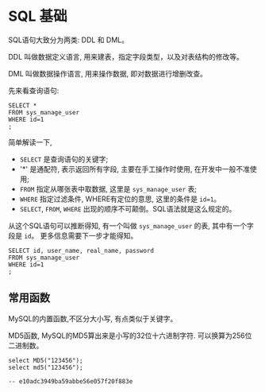 # SQL 基础


SQL语句大致分为两类:  DDL 和 DML。

DDL 叫做数据定义语言, 用来建表，指定字段类型，以及对表结构的修改等。

DML 叫做数据操作语言, 用来操作数据, 即对数据进行增删改查。

先来看查询语句:

```
SELECT *
FROM sys_manage_user
WHERE id=1
;
```

简单解读一下, 

- `SELECT` 是查询语句的关键字;
- '*' 是通配符, 表示返回所有字段, 主要在手工操作时使用, 在开发中一般不准使用;
- `FROM` 指定从哪张表中取数据, 这里是 `sys_manage_user` 表;
- `WHERE` 指定过滤条件, WHERE有定位的意思, 这里的条件是 `id=1`。
- `SELECT`, `FROM`, `WHERE` 出现的顺序不可颠倒。SQL语法就是这么规定的。

从这个SQL语句可以推断得知, 有一个叫做 `sys_manage_user` 的表, 其中有一个字段是 `id`。 更多信息需要下一步才能得知。



```
SELECT id, user_name, real_name, password
FROM sys_manage_user
WHERE id=1
;
```













## 常用函数

MySQL的内置函数,不区分大小写, 有点类似于关键字。



MD5函数, MySQL的MD5算出来是小写的32位十六进制字符. 可以换算为256位二进制数。

```
select MD5("123456");
select md5("123456");

-- e10adc3949ba59abbe56e057f20f883e
```











